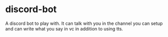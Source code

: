 # discord-bot
A discord bot to play with. It can talk with you in the channel you can setup and can write what you say in vc in addition to using tts.
